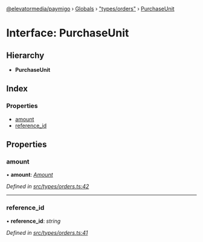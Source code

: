 [@elevatormedia/paymigo](../README.md) › [Globals](../globals.md) › ["types/orders"](../modules/_types_orders_.md) › [PurchaseUnit](_types_orders_.purchaseunit.md)

# Interface: PurchaseUnit

## Hierarchy

-   **PurchaseUnit**

## Index

### Properties

-   [amount](_types_orders_.purchaseunit.md#amount)
-   [reference_id](_types_orders_.purchaseunit.md#reference_id)

## Properties

### amount

• **amount**: _[Amount](_types_common_.amount.md)_

_Defined in [src/types/orders.ts:42](https://github.com/ELEVATORmedia/paymigo/blob/3f5d74d/src/types/orders.ts#L42)_

---

### reference_id

• **reference_id**: _string_

_Defined in [src/types/orders.ts:41](https://github.com/ELEVATORmedia/paymigo/blob/3f5d74d/src/types/orders.ts#L41)_

